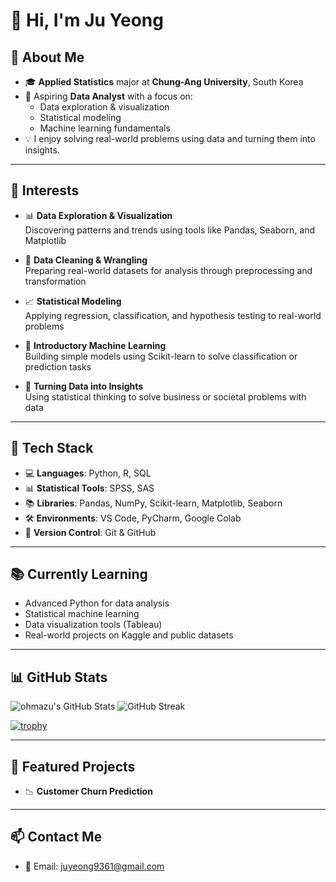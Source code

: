 # 👋 Hi, I'm Ju Yeong


## 📌 About Me

- 🎓 **Applied Statistics** major at **Chung-Ang University**, South Korea  
- 🎯 Aspiring **Data Analyst** with a focus on:
  - Data exploration & visualization  
  - Statistical modeling  
  - Machine learning fundamentals
- 💡 I enjoy solving real-world problems using data and turning them into insights.



---

## 🎯 Interests

- 📊 **Data Exploration & Visualization**  
  Discovering patterns and trends using tools like Pandas, Seaborn, and Matplotlib  

- 🧹 **Data Cleaning & Wrangling**  
  Preparing real-world datasets for analysis through preprocessing and transformation

- 📈 **Statistical Modeling**  
  Applying regression, classification, and hypothesis testing to real-world problems

- 🤖 **Introductory Machine Learning**  
  Building simple models using Scikit-learn to solve classification or prediction tasks

- 🧠 **Turning Data into Insights**  
  Using statistical thinking to solve business or societal problems with data


---

## 🧰 Tech Stack

- 💻 **Languages**: Python, R, SQL  
- 📊 **Statistical Tools**: SPSS, SAS  
- 📚 **Libraries**: Pandas, NumPy, Scikit-learn, Matplotlib, Seaborn  
- 🛠 **Environments**: VS Code, PyCharm, Google Colab  
- 🔧 **Version Control**: Git & GitHub


---

## 📚 Currently Learning
- Advanced Python for data analysis
- Statistical machine learning
- Data visualization tools (Tableau)
- Real-world projects on Kaggle and public datasets

---

## 📊 GitHub Stats

![ohmazu's GitHub Stats](https://github-readme-stats.vercel.app/api?username=ohmazu&show_icons=true&theme=default)
![GitHub Streak](https://github-readme-streak-stats.herokuapp.com?user=ohmazu&theme=default)

[![trophy](https://github-profile-trophy.vercel.app/?username=ohmazu&theme=gruvbox)](https://github.com/ryo-ma/github-profile-trophy)


---

## 📌 Featured Projects

- 📉 **Customer Churn Prediction**  
  

---

## 📫 Contact Me
- 📧 Email: juyeong9361@gmail.com


